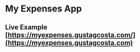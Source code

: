 # My Expenses App

## Live Example [https://myexpenses.gustagcosta.com/](https://myexpenses.gustagcosta.com)
